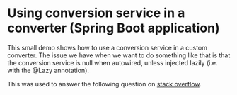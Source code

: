 # Using conversion service in a converter (Spring Boot application)
This small demo shows how to use a conversion service in a custom converter.
The issue we have when we want to do something like that is that the conversion service is null when autowired,
unless injected lazily (i.e. with the @Lazy annotation).

This was used to answer the following question on [stack overflow](https://stackoverflow.com/questions/71946285/spring-boot-entity-to-dto-converternotfoundexception/71950472#71950472).
